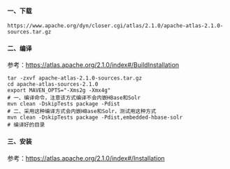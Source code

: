 #### 一、下载

```
https://www.apache.org/dyn/closer.cgi/atlas/2.1.0/apache-atlas-2.1.0-sources.tar.gz	
```

#### 二、编译

参考：https://atlas.apache.org/2.1.0/index#/BuildInstallation

```shell
tar -zxvf apache-atlas-2.1.0-sources.tar.gz
cd apache-atlas-sources-2.1.0
export MAVEN_OPTS="-Xms2g -Xmx4g"
# 一、编译命令，注意该方式编译不会内嵌HBase和Solr
mvn clean -DskipTests package -Pdist  
# 二、采用这种编译方式会内嵌HBase和Solr，测试用这种方式
mvn clean -DskipTests package -Pdist,embedded-hbase-solr  
# 编译好的目录

```

#### 三、安装

参考：https://atlas.apache.org/2.1.0/index#/Installation